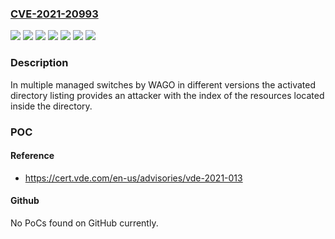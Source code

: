 ### [CVE-2021-20993](https://cve.mitre.org/cgi-bin/cvename.cgi?name=CVE-2021-20993)
![](https://img.shields.io/static/v1?label=Product&message=0852-0303&color=blue)
![](https://img.shields.io/static/v1?label=Product&message=0852-1305%2F000-001&color=blue)
![](https://img.shields.io/static/v1?label=Product&message=0852-1305&color=blue)
![](https://img.shields.io/static/v1?label=Product&message=0852-1505%2F000-001&color=blue)
![](https://img.shields.io/static/v1?label=Product&message=0852-1505&color=blue)
![](https://img.shields.io/static/v1?label=Version&message=unspecified%20&color=brightgreen)
![](https://img.shields.io/static/v1?label=Vulnerability&message=CWE-200%20Information%20Exposure&color=brightgreen)

### Description

In multiple managed switches by WAGO in different versions the activated directory listing provides an attacker with the index of the resources located inside the directory.

### POC

#### Reference
- https://cert.vde.com/en-us/advisories/vde-2021-013

#### Github
No PoCs found on GitHub currently.

